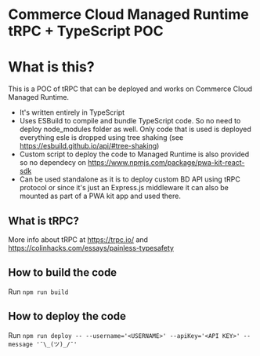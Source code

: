 # Commerce Cloud Managed Runtime tRPC + TypeScript POC

# What is this?
This is a POC of tRPC that can be deployed and works on Commerce Cloud Managed Runtime. 
- It's written entirely in TypeScript
- Uses ESBuild to compile and bundle TypeScript code. So no need to deploy node_modules folder as well. Only code that is used is deployed everything esle is dropped using tree shaking (see https://esbuild.github.io/api/#tree-shaking)
- Custom script to deploy the code to Managed Runtime is also provided so no dependecy on https://www.npmjs.com/package/pwa-kit-react-sdk
- Can be used standalone as it is to deploy custom BD API using tRPC protocol or since it's just an Express.js middleware it can also be mounted as part of a PWA kit app and used there.

## What is tRPC?
More info about tRPC at https://trpc.io/ and https://colinhacks.com/essays/painless-typesafety

## How to build the code
Run `npm run build`

## How to deploy the code
Run `npm run deploy -- --username='<USERNAME>' --apiKey='<API KEY>' --message '¯\_(ツ)_/¯'`

